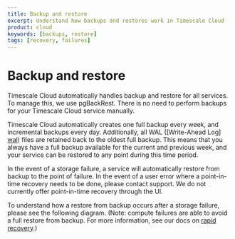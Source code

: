 ```yaml
---
title: Backup and restore
excerpt: Understand how backups and restores work in Timescale Cloud
product: cloud
keywords: [backups, restore]
tags: [recovery, failures]
---
```


# Backup and restore

Timescale Cloud automatically handles backup and restore for all
services. To manage this, we use pgBackRest. There is no need to perform
backups for your Timescale Cloud service manually.

Timescale Cloud automatically creates one full backup every week, and
incremental backups every day. Additionally, all WAL ([Write-Ahead Log]
[wal]) files are retained back to the oldest full backup. This means
that you always have a full backup available for the current and
previous week, and your service can be restored to any point during this
time period.

In the event of a storage failure, a service will automatically restore
from backup to the point of failure. In the event of a user error where
a point-in-time recovery needs to be done, please contact support. We do
not currently offer point-in-time recovery through the UI.

To understand how a restore from backup occurs after a storage failure,
please see the following diagram. (Note: compute failures are able to
avoid a full restore from backup. For more information, see our docs on
[rapid recovery][rapid-recovery].) 

[wal]: https://www.postgresql.org/docs/current/wal-intro.html
[rapid-recovery]:
/cloud/:currentVersion:/service-operations/replicas/#rapid-recovery
